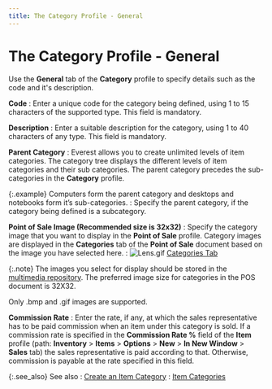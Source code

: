 ```yaml
---
title: The Category Profile - General
---
```


# The Category Profile - General


Use the **General** tab of the **Category** profile to specify details  such as the code and it's description.


**Code**
: Enter a unique code for the category being defined,  using 1 to 15 characters of the supported type. This field is mandatory.


**Description**
: Enter a suitable description for the category, using  1 to 40 characters of any type. This field is mandatory.


**Parent Category**
: Everest allows you to create unlimited levels of  item categories. The category tree displays the different levels of item  categories and their sub categories. The parent category precedes the  sub-categories in the **Category**  profile.


{:.example}
Computers form the parent category and desktops  and notebooks form it’s sub-categories.
: Specify the parent category, if the category being  defined is a subcategory.


**Point of Sale Image (Recommended size is 32x32)**
: Specify the category image that you want to display  in the **Point of Sale** profile.  Category images are displayed in the **Categories**  tab of the **Point of Sale** document  based on the image you have selected here.
: ![Lens.gif]({{site.mi_baseurl}}/img/lens.gif) [Categories  Tab]({{site.pos_chm}}/misc/categories_tab_pos_invoice_steps.html)<font style="color: #ff0000;" color="#FF0000"> </font>


{:.note}
The images you select for display should be stored in the [multimedia  repository]({{site.sc_chm}}/options/miscellaneous-set-up/multimedia/multimedia_repository.html). The preferred image size for categories in the POS document  is 32X32.


Only .bmp  and .gif images are supported.


**Commission Rate**
: Enter the rate, if any, at which the sales representative  has to be paid commission when an item under this category is sold. If  a commission rate is specified in the **Commission 
 Rate %** field of the **Item**  profile (path: **Inventory** >  **Items** > **Options**  > **New** > **In 
 New Window** > **Sales** tab)  the sales representative is paid according to that. Otherwise, commission  is payable at the rate specified in this field.


{:.see_also}
See also
: [Create an Item  Category]({{site.mi_baseurl}}/item-profile-details/item-categories/setting_up_a_category.html)
: [Item Categories]({{site.mi_baseurl}}/item-profile-details/item-categories/item_categories.html)
